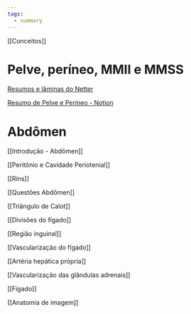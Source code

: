 ```yaml
---
tags:
  - summary
---
```

[[Conceitos]]
# Pelve, períneo, MMII e MMSS
[Resumos e lâminas do Netter](https://1drv.ms/f/s!AtT1UeiE5rswg-RvA7uUYOrcwsJBpQ?e=cqZ8SW) 

[Resumo de Pelve e Períneo - Notion](https://ryanalencar.notion.site/Pelve-e-Per-neo-a955aafd3a664313ae63142893be3027?pvs=4)
# Abdômen 
[[Introdução - Abdômen]]
 
[[Peritônio e Cavidade Periotenial]]

[[Rins]]

[[Questões Abdômen]]

[[Triângulo de Calot]]

[[Divisões do fígado]]

[[Região inguinal]]

[[Vascularização do fígado]]

[[Artéria hepática própria]]

[[Vascularização das glândulas adrenais]]

[[Fígado]]

[[Anatomia de imagem]]

